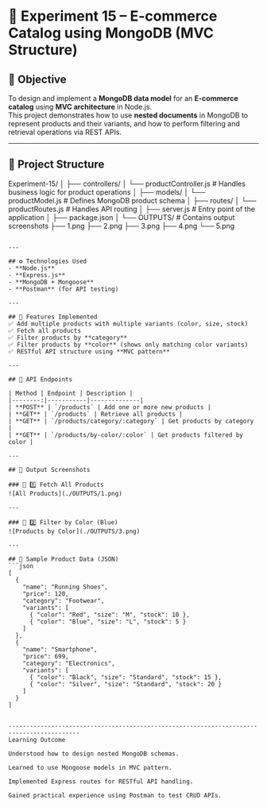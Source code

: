 # 🛒 Experiment 15 – E-commerce Catalog using MongoDB (MVC Structure)

## 🎯 Objective
To design and implement a **MongoDB data model** for an **E-commerce catalog** using **MVC architecture** in Node.js.  
This project demonstrates how to use **nested documents** in MongoDB to represent products and their variants, and how to perform filtering and retrieval operations via REST APIs.

---

## 🧩 Project Structure


Experiment-15/
│
├── controllers/
│   └── productController.js      # Handles business logic for product operations
│
├── models/
│   └── productModel.js           # Defines MongoDB product schema
│
├── routes/
│   └── productRoutes.js          # Handles API routing
│
├── server.js                     # Entry point of the application
│
├── package.json
│
└── OUTPUTS/                      # Contains output screenshots
    ├── 1.png
    ├── 2.png
    ├── 3.png
    ├── 4.png
    └── 5.png
```

---

## ⚙️ Technologies Used
- **Node.js**  
- **Express.js**  
- **MongoDB + Mongoose**  
- **Postman** (for API testing)

---

## 🧠 Features Implemented
✅ Add multiple products with multiple variants (color, size, stock)  
✅ Fetch all products  
✅ Filter products by **category**  
✅ Filter products by **color** (shows only matching color variants)  
✅ RESTful API structure using **MVC pattern**

---

## 🚀 API Endpoints

| Method | Endpoint | Description |
|--------:|-----------|--------------|
| **POST** | `/products` | Add one or more new products |
| **GET** | `/products` | Retrieve all products |
| **GET** | `/products/category/:category` | Get products by category |
| **GET** | `/products/by-color/:color` | Get products filtered by color |

---

## 📸 Output Screenshots

### 🧾 1️⃣ Fetch All Products
![All Products](./OUTPUTS/1.png)

---

### 👟 2️⃣ Filter by Color (Blue)
![Products by Color](./OUTPUTS/3.png)

---

## 🧩 Sample Product Data (JSON)
```json
[
  {
    "name": "Running Shoes",
    "price": 120,
    "category": "Footwear",
    "variants": [
      { "color": "Red", "size": "M", "stock": 10 },
      { "color": "Blue", "size": "L", "stock": 5 }
    ]
  },
  {
    "name": "Smartphone",
    "price": 699,
    "category": "Electronics",
    "variants": [
      { "color": "Black", "size": "Standard", "stock": 15 },
      { "color": "Silver", "size": "Standard", "stock": 20 }
    ]
  }
]


------------------------------------------------------------------------------------------
Learning Outcome

Understood how to design nested MongoDB schemas.

Learned to use Mongoose models in MVC pattern.

Implemented Express routes for RESTful API handling.

Gained practical experience using Postman to test CRUD APIs.